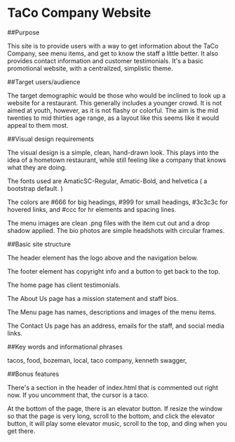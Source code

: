 # TaCo Company Website

##Purpose

This site is to provide users with a way to get information about the TaCo Company, see menu items, and get to know the staff a little better. 
It also provides contact information and customer testimonials. It's a basic promotional website, with a centrailzed, simplistic theme.

##Target users/audience

The target demographic would be those who would be inclined to look up a website for a restaurant. This generally includes a younger crowd.
It is not aimed at youth, however, as it is not flashy or colorful. The aim is the mid twenties to mid thirties age range, as a layout like this
seems like it would appeal to them most.

##Visual design requirements

The visual design is a simple, clean, hand-drawn look. This plays into the idea of a hometown restaurant, while still feeling like a company that knows what they are doing.

The fonts used are AmaticSC-Regular, Amatic-Bold, and helvetica ( a bootstrap default. )

The colors are #666 for big headings, #999 for small headings, #3c3c3c for hovered links, and #ccc for hr elements and spacing lines.

The menu images are clean .png files with the item cut out and a drop shadow applied. The bio photos are simple headshots with circular frames.

##Basic site structure

The header element has the logo above and the navigation below. 

The footer element has copyright info and a button to get back to the top.

The home page has client testimonials.

The About Us page has a mission statement and staff bios.

The Menu page has names, descriptions and images of the menu items.

The Contact Us page has an address, emails for the staff, and social media links.

##Key words and informational phrases

tacos, food, bozeman, local, taco company, kenneth swagger, 

##Bonus features

There's a section in the header of index.html that is commented out right now. If you uncomment that, the cursor is a taco.

At the bottom of the page, there is an elevator button. If resize the window so that the page is very long, scroll to the bottom, and click the elevator button, it will play some elevator music, scroll to the top, and ding when you get there. 
